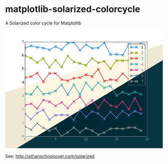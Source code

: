 # matplotlib-solarized-colorcycle
A Solarized color cycle for Matplotlib

![Example Plot](example.png)

See: http://ethanschoonover.com/solarized
